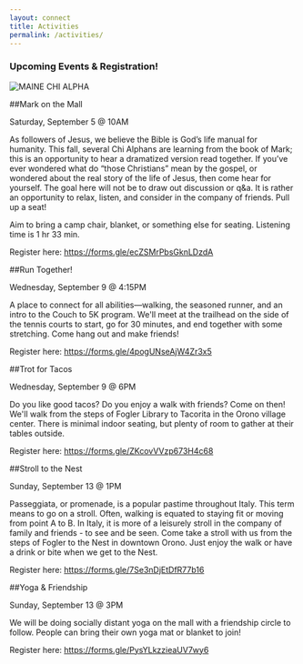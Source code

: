 ```yaml
---
layout: connect
title: Activities
permalink: /activities/
---
```


### Upcoming Events & Registration!

<img src="{{ site.url }}/images/and-more.jpg" class="img-fluid" alt="MAINE CHI ALPHA">

##Mark on the Mall

Saturday, September 5 @ 10AM

As followers of Jesus, we believe the Bible is God’s life manual for humanity. This fall, several Chi Alphans are learning from the book of Mark; this is an opportunity to hear a dramatized version read together. If you’ve ever wondered what do “those Christians” mean by the gospel, or wondered about the real story of the life of Jesus, then come hear for yourself. The goal here will not be to draw out discussion or q&a. It is rather an opportunity to relax, listen, and consider in the company of friends. Pull up a seat!

Aim to bring a camp chair, blanket, or something else for seating. Listening time is 1 hr 33 min. 

Register here: https://forms.gle/ecZSMrPbsGknLDzdA


##Run Together!

Wednesday, September 9 @ 4:15PM

A place to connect for all abilities—walking, the seasoned runner, and an intro to the Couch to 5K program. We'll meet at the trailhead on the side of the tennis courts to start, go for 30 minutes, and end together with some stretching. Come hang out and make friends!

Register here: https://forms.gle/4pogUNseAjW4Zr3x5


##Trot for Tacos

Wednesday, September 9 @ 6PM

Do you like good tacos? Do you enjoy a walk with friends? Come on then! We'll walk from the steps of Fogler Library to Tacorita in the Orono village center. There is minimal indoor seating, but plenty of room to gather at their tables outside. 

Register here: https://forms.gle/ZKcovVVzp673H4c68


##Stroll to the Nest

Sunday, September 13 @ 1PM

Passeggiata, or promenade, is a popular pastime throughout Italy. This term means to go on a stroll. Often, walking is equated to staying fit or moving from point A to B. In Italy, it is more of a leisurely stroll in the company of family and friends - to see and be seen. Come take a stroll with us from the steps of Fogler to the Nest in downtown Orono. Just enjoy the walk or have a drink or bite when we get to the Nest.

Register here: https://forms.gle/7Se3nDjEtDfR77b16


##Yoga & Friendship

Sunday, September 13 @ 3PM

We will be doing socially distant yoga on the mall with a friendship circle to follow. People can bring their own yoga mat or blanket to join! 

Register here: https://forms.gle/PysYLkzzieaUV7wy6

